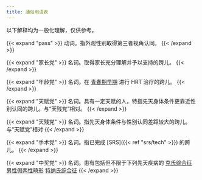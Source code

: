```yaml
---
title: 通俗用语表
---
```


以下解释均为一般化理解，仅供参考。

{{< expand "pass" >}}
动词。指外观性别取得第三者视角认同。
{{< /expand >}}

{{< expand "家长党" >}}
名词。取得家长充分理解并予以支持的跨儿。
{{< /expand >}}

{{< expand "年龄党" >}}
名词。在 [青春期早期](https://zh.wikipedia.org/zh-cn/青春期#阶段) 进行 HRT 治疗的跨儿。
{{< /expand >}}

{{< expand "天赋党" >}}
名词。具有一定天赋的人，特指先天身体条件更靠近性别认同的跨儿。与“天残党”相对。
{{< /expand >}}

{{< expand "天残党" >}}
名词。指先天身体条件与性别认同差距较大的跨儿。与“天赋党”相对
{{< /expand >}}

{{< expand "手术党" >}}
名词。指已完成 [SRS]({{< ref "srs/tech" >}}) 的跨儿。
{{< /expand >}}

{{< expand "中奖党" >}}
名词。患有包括但不限于下列先天疾病的
[克氏综合征](https://zh.wikipedia.org/zh-cn/克氏综合征)
[男性假两性畸形](https://zh.wikipedia.org/zh-cn/双性人)
[特纳氏综合征](https://zh.wikipedia.org/zh-cn/特纳氏综合征)
{{< /expand >}}
